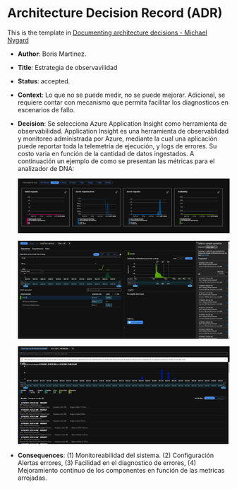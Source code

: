 # Architecture Decision Record (ADR)

This is the template in [Documenting architecture decisions - Michael Nygard](http://thinkrelevance.com/blog/2011/11/15/documenting-architecture-decisions)

* **Author**: Boris Martinez.

* **Title**: Estrategia de observavilidad

* **Status**: accepted.

* **Context**: Lo que no se puede medir, no se puede mejorar. Adicional, se requiere contar con mecanismo que permita facilitar los diagnosticos en escenarios de fallo.

* **Decision**: Se selecciona Azure Application Insight como herramienta de observabilidad. Application Insight es una herramienta de observablidad y monitoreo administrada por Azure, mediante la cual una aplicación puede reportar toda la telemetría de ejecución, y logs de errores. Su costo varia en función de la cantidad de datos ingestados.  A continuación un ejemplo de como se presentan las métricas para el analizador de DNA:

  ![insights1](img/insights1.png)

  ![insights2](img/insights2.png)

  ![insights3](img/insights3.png)

  

* **Consequences**: (1) Monitoreabilidad del sistema. (2) Configuración Alertas errores, (3) Facilidad en el diagnostico de errores, (4) Mejoramiento continuo de los componentes en función de las metricas arrojadas.


